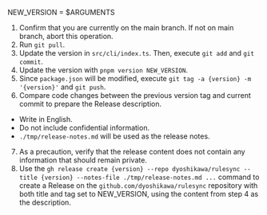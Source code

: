 NEW_VERSION = $ARGUMENTS

1. Confirm that you are currently on the main branch. If not on main branch, abort this operation.
2. Run `git pull`.
3. Update the version in `src/cli/index.ts`. Then, execute `git add` and `git commit`.
4. Update the version with `pnpm version NEW_VERSION`.
5. Since `package.json` will be modified, execute `git tag -a {version} -m '{version}'` and `git push`.
6. Compare code changes between the previous version tag and current commit to prepare the Release description.
  - Write in English.
  - Do not include confidential information.
  - `./tmp/release-notes.md` will be used as the release notes.
7. As a precaution, verify that the release content does not contain any information that should remain private.
8. Use the `gh release create {version} --repo dyoshikawa/rulesync --title {version} --notes-file ./tmp/release-notes.md ...` command to create a Release on the `github.com/dyoshikawa/rulesync` repository with both title and tag set to NEW_VERSION, using the content from step 4 as the description.
